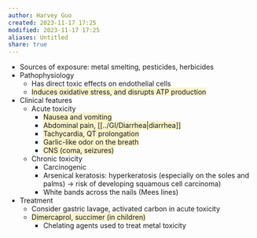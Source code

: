```yaml
---
author: Harvey Guo
created: 2023-11-17 17:25
modified: 2023-11-17 17:25
aliases: Untitled
share: true
---
```


- Sources of exposure: metal smelting, pesticides, herbicides
- Pathophysiology
	- Has direct toxic effects on endothelial cells
	- <span style="background:rgba(240, 200, 0, 0.2)">Induces oxidative stress, and disrupts ATP production</span>
- Clinical features
	- Acute toxicity 
		- <span style="background:rgba(240, 200, 0, 0.2)">Nausea and vomiting</span>
		- <span style="background:rgba(240, 200, 0, 0.2)">Abdominal pain, [[../GI/Diarrhea|diarrhea]]</span>
		- <span style="background:rgba(240, 200, 0, 0.2)">Tachycardia, QT prolongation</span>
		- <span style="background:rgba(240, 200, 0, 0.2)">Garlic-like odor on the breath</span>
		- <span style="background:rgba(240, 200, 0, 0.2)">CNS (coma, seizures)</span>
	- Chronic toxicity
		- Carcinogenic
		- Arsenical keratosis: hyperkeratosis (especially on the soles and palms) → risk of developing squamous cell carcinoma) 
		- White bands across the nails (Mees lines)
- Treatment
	- Consider gastric lavage, activated carbon in acute toxicity 
	- <span style="background:rgba(240, 200, 0, 0.2)">Dimercaprol, succimer (in children)</span>
		- Chelating agents used to treat metal toxicity
